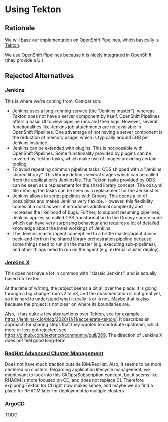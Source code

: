 # Using Tekton

## Rationale

We will base our implementation on [OpenShift Pipelines](https://docs.openshift.com/container-platform/4.7/cicd/pipelines/understanding-openshift-pipelines.html), which basically is [Tekton](https://tekton.dev).

We use OpenShift Pipelines because it is nicely integrated in OpenShift (they provide a UI).

## Rejected Alternatives

### Jenkins

This is where we're coming from. Comparison:

* Jenkins uses a long-running service (the "Jenkins master"), whereas Tekton does not have a server component by itself. OpenShift Pipelines offers a basic UI to view pipeline runs and their logs. However, several functionalities like Jenkins job attachments are not available in OpenShift Pipelines. One advantage of not having a server component is the reduction of memory usage, which is typically around 5GB per Jenkins instance.
* Jenkins can be extended with plugins. This is not possible with OpenShift Pipelines. Some functionality provided by plugins can be covered by Tekton tasks, which make use of images providing certain tooling.
* To avoid repeating common pipeline tasks, ODS shipped with a "Jenkins shared library". This library defines several stages which can be called from the application's Jenkinsfile. The Tekton tasks provided by ODS can be seen as a replacement for the shard library concept. The ods.yml file defining the tasks can be seen as a replacement for the Jenkinsfile.
* Jenkins allows to script pipelines with Groovy. This opens a lot of possibilites and makes Jenkins very flexible. However, this flexibility comes at a cost as well: it introduces additional complexity and increases the likelihood of bugs. Further, to support resuming pipelines, Jenkins applies so called CPS transformation to the Groovy source code which can have very surprising behaviour and requires a lot of detailed knowledge about the inner workings of Jenkins.
* The Jenkins master/agent concept led to a brittle master/agent dance back-and-forth in the shared library orchestration pipeline because some things need to run on the master (e.g. executing sub-pipelines), and other things need to run on the agent (e.g. external cluster deploy).

### [Jenkins X](https://jenkins-x.io)

This does not have a lot in common with "classic Jenkins", and is actually based on Tekton.

At the time of writing, the project seems a bit all over the place. It is going through a big change from v2 to v3, and the documentation is not great yet, so it is hard to understand what it really is or is not. Maybe that is also because the project is not clear on where its boundaries are.

Also, it has quite a few abstractions over Tekton, see for example https://jenkins-x.io/blog/2020/11/11/accelerate-tekton/. It describes an approach for sharing steps that they wanted to contribute upstream, which more or less got rejected, see https://github.com/tektoncd/community/pull/369. The direction of Jenkins X does not feel good long-term.

### [RedHat Advanced Cluster Management](https://www.redhat.com/en/technologies/management/advanced-cluster-management)

Does not have much traction outside IBM/RedHat. Also, it seems to be more centered on clusters. Regarding application lifecycle management, we might want to look into this GitOps/Subscription concept, but it seems like RHACM is more focused on CD, and does not replace CI. Therefore exploring Tekton for CI right now makes sense, and maybe we do find a place for RHACM later for deployment to multiple clusters.

### ArgoCD

TODO

